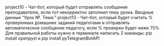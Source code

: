 project10 - Чат-бот, который будет отправлять сообщения преподавателю, если тот некорректно заполнил тему урока. Вводные данные “Урок №. Тема:”
project13 - Чат-бот, который будет считать % проверенных домашних заданий педагогами и отправлять автоматическое сообщение педагогу, если % проверки будет ниже 75%
Для правильной работы нужно в терминале написать 2 команды: pip install openpyxl и pip install pyTelegramBotAPI
